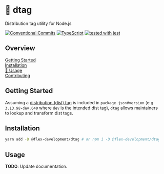 # :bookmark: dtag

Distribution tag utility for Node.js

[![Conventional Commits](https://img.shields.io/badge/Conventional%20Commits-1.0.0-yellow.svg)](https://conventionalcommits.org)
[![TypeScript](https://badgen.net/badge/-/typescript?icon=typescript&label)](https://www.typescriptlang.org/)
[![tested with jest](https://img.shields.io/badge/tested_with-jest-99424f.svg)](https://github.com/facebook/jest)

## Overview

[Getting Started](#getting-started)  
[Installation](#installation)  
[🚧 Usage](#usage)  
[Contributing](CONTRIBUTING.md)

## Getting Started

Assuming a [distribution (dist) tag][1] is included in `package.json#version`
(e.g `3.13.98-dev.640` where `dev` is the intended dist tag), `dtag` allows
maintainers to lookup and transform dist tags.

## Installation

```zsh
yarn add -D @flex-development/dtag # or npm i -D @flex-development/dtag
```

## Usage

**TODO**: Update documentation.

[1]: https://docs.npmjs.com/cli/v7/commands/npm-dist-tag
